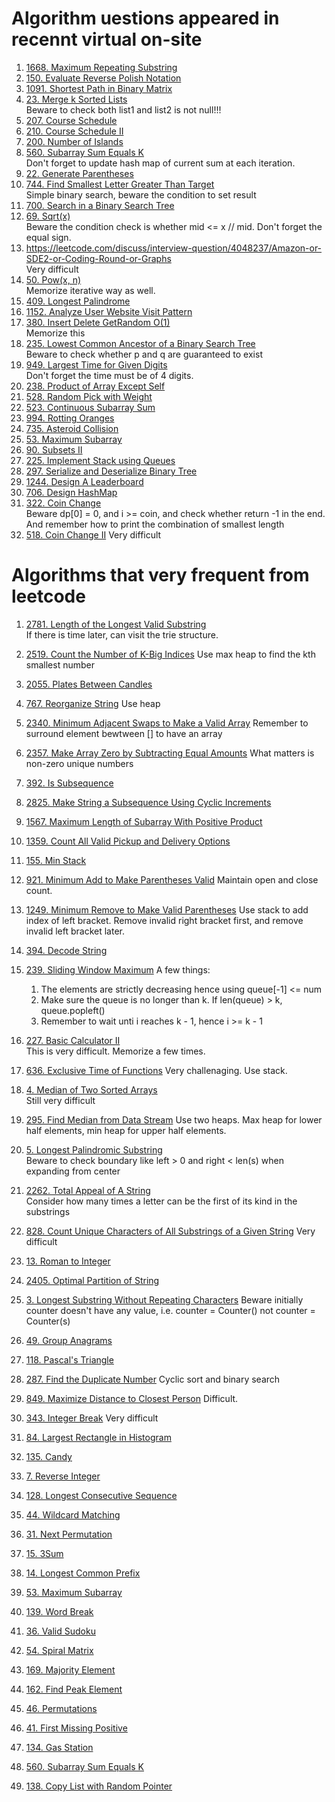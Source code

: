 # Algorithm uestions appeared in recennt virtual on-site
1. [1668. Maximum Repeating Substring](https://leetcode.com/problems/maximum-repeating-substring)
2. [150. Evaluate Reverse Polish Notation](https://leetcode.com/problems/evaluate-reverse-polish-notation/)
3. [1091. Shortest Path in Binary Matrix](https://leetcode.com/problems/shortest-path-in-binary-matrix)
4. [23. Merge k Sorted Lists](https://leetcode.com/problems/merge-k-sorted-lists)  
   Beware to check both list1 and list2 is not null!!!  
5. [207. Course Schedule](https://leetcode.com/problems/course-schedule) 
6. [210. Course Schedule II](https://leetcode.com/problems/course-schedule-ii)
7. [200. Number of Islands](https://leetcode.com/problems/number-of-islands/)
8. [560. Subarray Sum Equals K](https://leetcode.com/problems/subarray-sum-equals-k/)  
   Don't forget to update hash map of current sum at each iteration. 
9. [22. Generate Parentheses](https://leetcode.com/problems/generate-parentheses)
10. [744. Find Smallest Letter Greater Than Target](https://leetcode.com/problems/find-smallest-letter-greater-than-target)  
    Simple binary search, beware the condition to set result
11. [700. Search in a Binary Search Tree](https://leetcode.com/problems/search-in-a-binary-search-tree)
12. [69. Sqrt(x)](https://leetcode.com/problems/sqrtx/)  
    Beware the condition check is whether mid <= x // mid. Don't forget the equal sign.  
13. https://leetcode.com/discuss/interview-question/4048237/Amazon-or-SDE2-or-Coding-Round-or-Graphs  
   Very difficult  
15. [50. Pow(x, n)](https://leetcode.com/problems/powx-n/)  
    Memorize iterative way as well.  
16. [409. Longest Palindrome](https://leetcode.com/problems/longest-palindrome)
17. [1152. Analyze User Website Visit Pattern](https://leetcode.com/problems/analyze-user-website-visit-pattern)
18. [380. Insert Delete GetRandom O(1)](https://leetcode.com/problems/insert-delete-getrandom-o1)   
    Memorize this
18. [235. Lowest Common Ancestor of a Binary Search Tree](https://leetcode.com/problems/lowest-common-ancestor-of-a-binary-search-tree)  
    Beware to check whether p and q are guaranteed to exist
19. [949. Largest Time for Given Digits](https://leetcode.com/problems/largest-time-for-given-digits)  
   Don't forget the time must be of 4 digits. 
20. [238. Product of Array Except Self](https://leetcode.com/problems/product-of-array-except-self)
21. [528. Random Pick with Weight](https://leetcode.com/problems/random-pick-with-weight)
22. [523. Continuous Subarray Sum](https://leetcode.com/problems/continuous-subarray-sum/)
23. [994. Rotting Oranges](https://leetcode.com/problems/rotting-oranges)
24. [735. Asteroid Collision](https://leetcode.com/problems/asteroid-collision)
25. [53. Maximum Subarray](https://leetcode.com/problems/maximum-subarray)
26. [90. Subsets II](https://leetcode.com/problems/subsets-ii)
27. [225. Implement Stack using Queues](https://leetcode.com/problems/implement-stack-using-queues)
28. [297. Serialize and Deserialize Binary Tree](https://leetcode.com/problems/serialize-and-deserialize-binary-tree/)
29. [1244. Design A Leaderboard](https://leetcode.com/problems/design-a-leaderboard)
30. [706. Design HashMap](https://leetcode.com/problems/design-hashmap)
31. [322. Coin Change](https://leetcode.com/problems/coin-change)  
    Beware dp[0] = 0, and i >= coin, and check whether return -1 in the end.
    And remember how to print the combination of smallest length
32. [518. Coin Change II](https://leetcode.com/problems/coin-change)
    Very difficult

# Algorithms that very frequent from leetcode
1. [2781. Length of the Longest Valid Substring](https://leetcode.com/problems/length-of-the-longest-valid-substring)  
   If there is time later, can visit the trie structure.
2. [2519. Count the Number of K-Big Indices](https://leetcode.com/problems/count-the-number-of-k-big-indices)
   Use max heap to find the kth smallest number
1. [2055. Plates Between Candles](https://leetcode.com/problems/plates-between-candles)
2. [767. Reorganize String](https://leetcode.com/problems/reorganize-string)
   Use heap
1. [2340. Minimum Adjacent Swaps to Make a Valid Array](https://leetcode.com/problems/minimum-adjacent-swaps-to-make-a-valid-array)
   Remember to surround element bewtween [] to have an array
3. [2357. Make Array Zero by Subtracting Equal Amounts](https://leetcode.com/problems/make-array-zero-by-subtracting-equal-amounts)
   What matters is non-zero unique numbers
1. [392. Is Subsequence](https://leetcode.com/problems/is-subsequence/)
1. [2825. Make String a Subsequence Using Cyclic Increments](https://leetcode.com/problems/make-string-a-subsequence-using-cyclic-increments)
2. [1567. Maximum Length of Subarray With Positive Product](https://leetcode.com/problems/maximum-length-of-subarray-with-positive-product)
3. [1359. Count All Valid Pickup and Delivery Options](https://leetcode.com/problems/count-all-valid-pickup-and-delivery-options)
4. [155. Min Stack](https://leetcode.com/problems/min-stack)
5. [921. Minimum Add to Make Parentheses Valid](https://leetcode.com/problems/minimum-add-to-make-parentheses-valid/)
   Maintain open and close count.
1. [1249. Minimum Remove to Make Valid Parentheses](https://leetcode.com/problems/minimum-remove-to-make-valid-parentheses)
   Use stack to add index of left bracket.
   Remove invalid right bracket first, and remove invalid left bracket later.   
1. [394. Decode String](https://leetcode.com/problems/decode-string)
2. [239. Sliding Window Maximum](https://leetcode.com/problems/sliding-window-maximum)
   A few things:
   1. The elements are strictly decreasing hence using queue[-1] <= num
   2. Make sure the queue is no longer than k. If len(queue) > k, queue.popleft()
   3. Remember to wait unti i reaches k - 1, hence i >= k - 1
4. [227. Basic Calculator II](https://leetcode.com/problems/basic-calculator-ii)  
   This is very difficult. Memorize a few times.  
1. [636. Exclusive Time of Functions](https://leetcode.com/problems/exclusive-time-of-function)
   Very challenaging. Use stack.  
1. [4. Median of Two Sorted Arrays](https://leetcode.com/problems/median-of-two-sorted-arrays)  
   Still very difficult
1. [295. Find Median from Data Stream](https://leetcode.com/problems/find-median-from-data-stream)
   Use two heaps. Max heap for lower half elements, min heap for upper half elements. 
1. [5. Longest Palindromic Substring](https://leetcode.com/problems/longest-palindromic-substring)  
   Beware to check boundary like left > 0 and right < len(s) when expanding from center
1. [2262. Total Appeal of A String](https://leetcode.com/problems/total-appeal-of-a-string)  
   Consider how many times a letter can be the first of its kind in the substrings  
1. [828. Count Unique Characters of All Substrings of a Given String](https://leetcode.com/problems/count-unique-characters-of-all-substrings-of-a-given-string)
   Very difficult
1. [13. Roman to Integer](https://leetcode.com/problems/roman-to-integer)
2. [2405. Optimal Partition of String](https://leetcode.com/problems/optimal-partition-of-string)
3. [3. Longest Substring Without Repeating Characters](https://leetcode.com/problems/longest-substring-without-repeating-characters)
   Beware initially counter doesn't have any value, i.e. counter = Counter() not counter = Counter(s)

   
1. [49. Group Anagrams](https://leetcode.com/problems/group-anagrams)
2. [118. Pascal's Triangle](https://leetcode.com/problems/pascals-triangle)
3. [287. Find the Duplicate Number](https://leetcode.com/problems/find-the-duplicate-number)
   Cyclic sort and binary search
5. [849. Maximize Distance to Closest Person](https://leetcode.com/problems/maximize-distance-to-closest-person)
    Difficult. 
7. [343. Integer Break](https://leetcode.com/problems/integer-break)
   Very difficult
9. [84. Largest Rectangle in Histogram](https://leetcode.com/problems/largest-rectangle-in-histogram)
1. [135. Candy](https://leetcode.com/problems/candy)
2. [7. Reverse Integer](https://leetcode.com/problems/reverse-integer)
3. [128. Longest Consecutive Sequence](https://leetcode.com/problems/longest-consecutive-sequence)
4. [44. Wildcard Matching](https://leetcode.com/problems/wildcard-matching)
2. [31. Next Permutation](https://leetcode.com/problems/next-permutation)
3. [15. 3Sum](https://leetcode.com/problems/3sum)
4. [14. Longest Common Prefix](https://leetcode.com/problems/longest-common-prefix)
6. [53. Maximum Subarray](https://leetcode.com/problems/maximum-subarray)
7. [139. Word Break](https://leetcode.com/problems/word-break)
8. [36. Valid Sudoku](https://leetcode.com/problems/valid-sudoku)
9. [54. Spiral Matrix](https://leetcode.com/problems/spiral-matrix)
10. [169. Majority Element](https://leetcode.com/problems/majority-element)
11. [162. Find Peak Element](https://leetcode.com/problems/find-peak-element)
12. [46. Permutations](https://leetcode.com/problems/permutations)
13. [41. First Missing Positive](https://leetcode.com/problems/first-missing-positive)
14. [134. Gas Station](https://leetcode.com/problems/gas-station/)
15. [560. Subarray Sum Equals K](https://leetcode.com/problems/subarray-sum-equals-k)
16. [138. Copy List with Random Pointer](https://leetcode.com/problems/copy-list-with-random-pointer)
